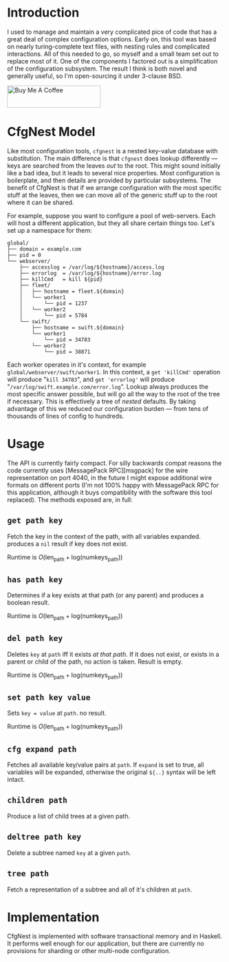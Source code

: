 # Introduction

I used to manage and maintain a very complicated pice of code that has a great deal of complex configuration options. Early on, this tool was based on nearly turing-complete text files, with nesting rules and complicated interactions. All of this needed to go, so myself and a small team set out to replace most of it. One of the components I factored out is a simplification of the configuration subsystem. The result I think is both novel and generally useful, so I'm open-sourcing it under 3-clause BSD. 

<a href="https://www.buymeacoffee.com/clord" target="_blank"><img src="https://cdn.buymeacoffee.com/buttons/arial-orange.png" alt="Buy Me A Coffee" style="height: 51px !important;width: 217px !important;" ></a>

# CfgNest Model

Like most configuration tools, `cfgnest` is a nested key-value database with substitution. The main difference is that `cfgnest` does lookup differently — keys are searched from the leaves *out* to the root. This might sound initially like a bad idea, but it leads to several nice properties. Most configuration is boilerplate, and then details are provided by particular subsystems. The benefit of CfgNest is that if we arrange configuration with the most specific stuff at the leaves, then we can move all of the generic stuff up to the root where it can be shared.

For example, suppose you want to configure a pool of web-servers. Each will host a different application, but they all share certain things too. Let's set up a namespace for them:

    global/
    ├── domain = example.com
    ├── pid = 0
    └── webserver/
        ├── accesslog = /var/log/${hostname}/access.log
        ├── errorlog  = /var/log/${hostname}/error.log
        ├── killCmd   = kill ${pid}
        ├── fleet/
        │   ├── hostname = fleet.${domain}
        │   └── worker1
        │       └── pid = 1237
        │   └── worker2
        │       └── pid = 5784
        └── swift/
            ├── hostname = swift.${domain}
            └── worker1
                └── pid = 34783
            └── worker2
                └── pid = 38871

Each worker operates in it's context, for example `global/webserver/swift/worker1`. In this context, a `get 'killCmd'` operation  will produce "`kill 34783`", and `get 'errorlog'` will produce "`/var/log/swift.example.com/error.log`". Lookup always produces the most specific answer possible, but will go all the way to the root of the tree if necessary. This is effectively a tree of *nested* defaults. By taking advantage of this we reduced our configuration burden — from tens of thousands of lines of config to hundreds. 

# Usage

The API is currently fairly compact. For silly backwards compat reasons the code currently uses [MessagePack RPC][msgpack] for the wire representation on port 4040, in the future I might expose additional wire formats on different ports (I'm not 100% happy with MessagePack RPC for this application, although it buys compatibility with the software this tool replaced). The methods exposed are, in full:

## `get path key`

Fetch the key in the context of the path, with all variables expanded. produces a `nil` result if key does not exist. 

Runtime is $O(\text{len}_\text{path}+\text{log}(\text{numkeys}_\text{path}))$

## `has path key`

Determines if a key exists at that path (or any parent) and produces a boolean result. 

Runtime is $O(\text{len}_\text{path}+\text{log}(\text{numkeys}_\text{path}))$


## `del path key`

Deletes `key` at `path` iff it exists *at that path*. If it does not exist, or exists in a parent or child of the path, no action is taken. Result is empty. 

Runtime is $O(\text{len}_\text{path}+\text{log}(\text{numkeys}_\text{path}))$

## `set path key value`

Sets `key = value` at `path`. no result. 

Runtime is $O(\text{len}_\text{path}+\text{log}(\text{numkeys}_\text{path}))$

## `cfg expand path`

Fetches all available key/value pairs at `path`. If `expand` is set to true, all variables will be expanded, otherwise the original `${..}` syntax will be left intact.
 
## `children path`

Produce a list of child trees at a given path. 

## `deltree path key`

Delete a subtree named `key` at a given `path`.

## `tree path`

Fetch a representation of a subtree and all of it's children at `path`.


# Implementation

CfgNest is implemented with software transactional memory and in Haskell. It performs well enough for our application, but there are currently no provisions for sharding or other multi-node configuration. 

